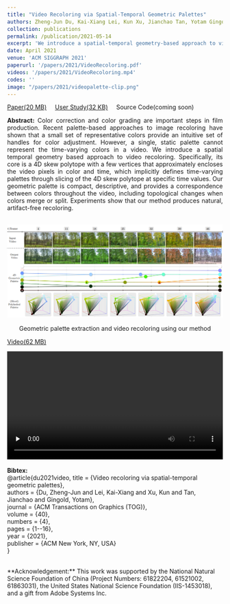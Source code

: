 ```yaml
---
title: "Video Recoloring via Spatial-Temporal Geometric Palettes"
authors: Zheng-Jun Du, Kai-Xiang Lei, Kun Xu, Jianchao Tan, Yotam Gingold
collection: publications
permalink: /publication/2021-05-14
excerpt: 'We introduce a spatial-temporal geometry-based approach to video recoloring. Specifically, its core is a 4D skew polytope with a few vertices that approximately encloses the video pixels in color and time, which implicitly defines time-varying palettes through slicing of the 4D skew polytope at specific time values.'
date: April 2021
venue: 'ACM SIGGRAPH 2021'
paperurl: '/papers/2021/VideoRecoloring.pdf'
videos: '/papers/2021/VideoRecoloring.mp4'
codes: ''
image: "/papers/2021/videopalette-clip.png"
---
```


[Paper(20 MB)](/papers/2021/VideoRecoloring.pdf) &nbsp;&nbsp;&nbsp;
[User Study(32 KB)](/papers/2021/VideoRecoloring-userstudy.pdf)  &nbsp;&nbsp;&nbsp;
Source Code(coming soon)

<div style="text-align: justify">
<b>Abstract:</b> Color correction and color grading are important steps in film production. Recent palette-based approaches to image recoloring have shown that a small set of representative colors provide an intuitive set of handles for color adjustment. However, a single, static palette cannot represent the time-varying colors in a video. We introduce a spatial temporal geometry based approach to video recoloring. Specifically, its core is a 4D skew polytope with a few vertices that approximately encloses the video pixels in color and time, which implicitly defines time-varying palettes through slicing of the 4D skew polytope at specific time values. Our geometric palette is compact, descriptive, and provides a correspondence between colors throughout the video, including topological changes when colors merge or split. Experiments show that our method produces natural, artifact-free recoloring.
</div><br>

![tesear](/papers/2021/videopalette.png)
<center>Geometric palette extraction and video recoloring using our method</center>

<!--
**Cite:** Zhang, Z.C. (2018) Design and  Optimization  of  Comb  Drive  Accelerator for High Frequency Oscillation. Modern Mechanical Engineering, 8, 1-10. https://doi.org/10.4236/mme.2018.81001  
-->

[Video(62 MB)](/papers/2021/VideoRecoloring.mp4)

<video id="video" controls="" preload="none" width="100%">
    <source id="mp4" src="/papers/2021/VideoRecoloring.mp4" type="video/mp4">
</video>

<br>

**Bibtex:**  
@article{du2021video, 
  title 	=	{Video recoloring via spatial-temporal geometric palettes},  
  authors	=	{Du, Zheng-Jun and Lei, Kai-Xiang and Xu, Kun and Tan, Jianchao and Gingold, Yotam},  
  journal	=	{ACM Transactions on Graphics (TOG)},  
  volume	=	{40},  
  numbers	=	{4},  
  pages		=	{1--16},  
  year		=	{2021},  
  publisher	=	{ACM New York, NY, USA}   
}

<br>
**Acknowledgement:** This work was supported by the National Natural Science Foundation of China (Project Numbers: 61822204, 61521002, 61863031), the United States National Science Foundation (IIS-1453018), and a gift from Adobe Systems Inc.

<!--
<embed src="/papers/2021/VideoRecoloring.mp4" autostart=false width="100%">
-->

<br><br><br><br><br>

<script src="https://utteranc.es/client.js"
        repo="zcczhang/zcczhang.github.io"
        issue-term="pathname"
        theme="github-light"
        crossorigin="anonymous"
        async>
</script>